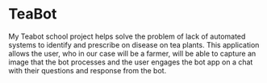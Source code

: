 ﻿# TeaBot
My Teabot school project helps solve the problem of lack of automated systems to identify and prescribe on disease on tea plants. This application allows the user, who in our case will be a farmer, will be able to capture an image that the bot processes and the user engages the bot app on a chat with their questions and response from the bot.
